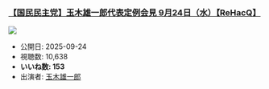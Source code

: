 ### [【国民民主党】玉木雄一郎代表定例会見 9月24日（水）【ReHacQ】](https://www.youtube.com/watch?v=Q88k7h_BiZE)
[![](https://img.youtube.com/vi/Q88k7h_BiZE/sddefault.jpg)](https://www.youtube.com/watch?v=Q88k7h_BiZE)
-   公開日: 2025-09-24
-   視聴数: 10,638
-   **いいね数: 153**
-   出演者: [玉木雄一郎](/rehacq_fan/people/玉木雄一郎 "wikilink")
